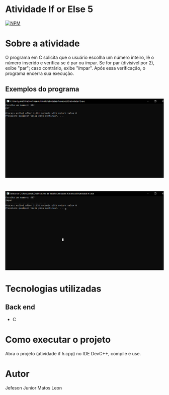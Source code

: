 # Atividade If or Else 5
[![NPM](https://img.shields.io/npm/l/react)](https://github.com/devsuperior/sds1-wmazoni/blob/master/LICENSE) 

# Sobre a atividade

 
 O programa em C solicita que o usuário escolha um número inteiro, lê o número inserido e verifica se é par ou ímpar. Se for par (divisível por 2), exibe "par"; caso contrário, exibe "ímpar". Após essa verificação, o programa encerra sua execução.

## Exemplos do programa
![EXEMPLO 1º MAIOR](https://github.com/jjuniorleon/IF05/blob/main/assets/if_5_exp_1.png)
#
![EXEMPLO 2º MAIOR](https://github.com/jjuniorleon/IF05/blob/main/assets/if_5_exp_2.png)

# Tecnologias utilizadas
## Back end
- C

# Como executar o projeto

Abra o projeto (atividade if 5.cpp) no IDE DevC++, compile e use.

# Autor

Jefeson Junior Matos Leon
